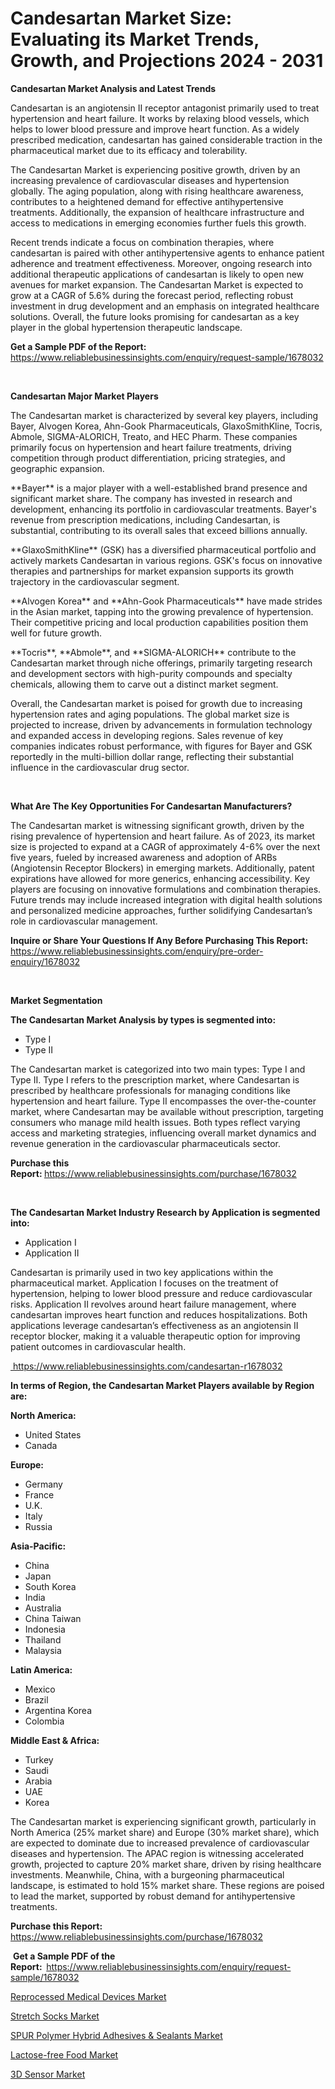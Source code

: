 <p><h1>Candesartan Market Size: Evaluating its Market Trends, Growth, and Projections 2024 - 2031</h1></p><p><strong>Candesartan Market Analysis and Latest Trends</strong></p>
<p><p>Candesartan is an angiotensin II receptor antagonist primarily used to treat hypertension and heart failure. It works by relaxing blood vessels, which helps to lower blood pressure and improve heart function. As a widely prescribed medication, candesartan has gained considerable traction in the pharmaceutical market due to its efficacy and tolerability.</p><p>The Candesartan Market is experiencing positive growth, driven by an increasing prevalence of cardiovascular diseases and hypertension globally. The aging population, along with rising healthcare awareness, contributes to a heightened demand for effective antihypertensive treatments. Additionally, the expansion of healthcare infrastructure and access to medications in emerging economies further fuels this growth.</p><p>Recent trends indicate a focus on combination therapies, where candesartan is paired with other antihypertensive agents to enhance patient adherence and treatment effectiveness. Moreover, ongoing research into additional therapeutic applications of candesartan is likely to open new avenues for market expansion. The Candesartan Market is expected to grow at a CAGR of 5.6% during the forecast period, reflecting robust investment in drug development and an emphasis on integrated healthcare solutions. Overall, the future looks promising for candesartan as a key player in the global hypertension therapeutic landscape.</p></p>
<p><strong>Get a Sample PDF of the Report:&nbsp;</strong> <a href="https://www.reliablebusinessinsights.com/enquiry/request-sample/1678032?utm_campaign=1476&utm_medium=2&utm_source=Github&utm_content=ia&utm_term=14102024&utm_id=candesartan">https://www.reliablebusinessinsights.com/enquiry/request-sample/1678032</a></p>
<p>&nbsp;</p>
<p><strong>Candesartan Major Market Players</strong></p>
<p><p>The Candesartan market is characterized by several key players, including Bayer, Alvogen Korea, Ahn-Gook Pharmaceuticals, GlaxoSmithKline, Tocris, Abmole, SIGMA-ALORICH, Treato, and HEC Pharm. These companies primarily focus on hypertension and heart failure treatments, driving competition through product differentiation, pricing strategies, and geographic expansion.</p><p>**Bayer** is a major player with a well-established brand presence and significant market share. The company has invested in research and development, enhancing its portfolio in cardiovascular treatments. Bayer's revenue from prescription medications, including Candesartan, is substantial, contributing to its overall sales that exceed billions annually. </p><p>**GlaxoSmithKline** (GSK) has a diversified pharmaceutical portfolio and actively markets Candesartan in various regions. GSK's focus on innovative therapies and partnerships for market expansion supports its growth trajectory in the cardiovascular segment.</p><p>**Alvogen Korea** and **Ahn-Gook Pharmaceuticals** have made strides in the Asian market, tapping into the growing prevalence of hypertension. Their competitive pricing and local production capabilities position them well for future growth. </p><p>**Tocris**, **Abmole**, and **SIGMA-ALORICH** contribute to the Candesartan market through niche offerings, primarily targeting research and development sectors with high-purity compounds and specialty chemicals, allowing them to carve out a distinct market segment.</p><p>Overall, the Candesartan market is poised for growth due to increasing hypertension rates and aging populations. The global market size is projected to increase, driven by advancements in formulation technology and expanded access in developing regions. Sales revenue of key companies indicates robust performance, with figures for Bayer and GSK reportedly in the multi-billion dollar range, reflecting their substantial influence in the cardiovascular drug sector.</p></p>
<p>&nbsp;</p>
<p><strong>What Are The Key Opportunities For Candesartan Manufacturers?</strong></p>
<p><p>The Candesartan market is witnessing significant growth, driven by the rising prevalence of hypertension and heart failure. As of 2023, its market size is projected to expand at a CAGR of approximately 4-6% over the next five years, fueled by increased awareness and adoption of ARBs (Angiotensin Receptor Blockers) in emerging markets. Additionally, patent expirations have allowed for more generics, enhancing accessibility. Key players are focusing on innovative formulations and combination therapies. Future trends may include increased integration with digital health solutions and personalized medicine approaches, further solidifying Candesartan’s role in cardiovascular management.</p></p>
<p><strong>Inquire or Share Your Questions If Any Before Purchasing This Report:</strong> <a href="https://www.reliablebusinessinsights.com/enquiry/pre-order-enquiry/1678032?utm_campaign=1476&utm_medium=2&utm_source=Github&utm_content=ia&utm_term=14102024&utm_id=candesartan">https://www.reliablebusinessinsights.com/enquiry/pre-order-enquiry/1678032</a></p>
<p>&nbsp;</p>
<p><strong>Market Segmentation</strong></p>
<p><strong>The Candesartan Market Analysis by types is segmented into:</strong></p>
<p><ul><li>Type I</li><li>Type II</li></ul></p>
<p><p>The Candesartan market is categorized into two main types: Type I and Type II. Type I refers to the prescription market, where Candesartan is prescribed by healthcare professionals for managing conditions like hypertension and heart failure. Type II encompasses the over-the-counter market, where Candesartan may be available without prescription, targeting consumers who manage mild health issues. Both types reflect varying access and marketing strategies, influencing overall market dynamics and revenue generation in the cardiovascular pharmaceuticals sector.</p></p>
<p><strong>Purchase this Report:&nbsp;</strong><a href="https://www.reliablebusinessinsights.com/purchase/1678032?utm_campaign=1476&utm_medium=2&utm_source=Github&utm_content=ia&utm_term=14102024&utm_id=candesartan">https://www.reliablebusinessinsights.com/purchase/1678032</a></p>
<p>&nbsp;</p>
<p><strong>The Candesartan Market Industry Research by Application is segmented into:</strong></p>
<p><ul><li>Application I</li><li>Application II</li></ul></p>
<p><p>Candesartan is primarily used in two key applications within the pharmaceutical market. Application I focuses on the treatment of hypertension, helping to lower blood pressure and reduce cardiovascular risks. Application II revolves around heart failure management, where candesartan improves heart function and reduces hospitalizations. Both applications leverage candesartan’s effectiveness as an angiotensin II receptor blocker, making it a valuable therapeutic option for improving patient outcomes in cardiovascular health.</p></p>
<p><a href="https://www.reliablebusinessinsights.com/candesartan-r1678032?utm_campaign=1476&utm_medium=2&utm_source=Github&utm_content=ia&utm_term=14102024&utm_id=candesartan">&nbsp;https://www.reliablebusinessinsights.com/candesartan-r1678032</a></p>
<p><strong>In terms of Region, the Candesartan Market Players available by Region are:</strong></p>
<p>
    <p> <strong> North America: </strong>
        <ul>
            <li>United States</li>
            <li>Canada</li>
        </ul>
        </p> 
    <p> <strong> Europe: </strong>
        <ul>
            <li>Germany</li>
            <li>France</li>
            <li>U.K.</li>
            <li>Italy</li>
            <li>Russia</li>
        </ul>
        </p> 
    <p> <strong> Asia-Pacific: </strong>
        <ul>
            <li>China</li>
            <li>Japan</li>
            <li>South Korea</li>
            <li>India</li>
            <li>Australia</li>
            <li>China Taiwan</li>
            <li>Indonesia</li>
            <li>Thailand</li>
            <li>Malaysia</li>
        </ul>
        </p> 
    <p> <strong> Latin America: </strong>
        <ul>
            <li>Mexico</li>
            <li>Brazil</li>
            <li>Argentina Korea</li>
            <li>Colombia</li>
        </ul>
        </p> 
    <p> <strong> Middle East & Africa: </strong>
        <ul>
            <li>Turkey</li>
            <li>Saudi</li>
            <li>Arabia</li>
            <li>UAE</li>
            <li>Korea</li>
        </ul>
    </p>
    </p>
<p><p>The Candesartan market is experiencing significant growth, particularly in North America (25% market share) and Europe (30% market share), which are expected to dominate due to increased prevalence of cardiovascular diseases and hypertension. The APAC region is witnessing accelerated growth, projected to capture 20% market share, driven by rising healthcare investments. Meanwhile, China, with a burgeoning pharmaceutical landscape, is estimated to hold 15% market share. These regions are poised to lead the market, supported by robust demand for antihypertensive treatments.</p></p>
<p><strong>Purchase this Report: </strong><a href="https://www.reliablebusinessinsights.com/purchase/1678032?utm_campaign=1476&utm_medium=2&utm_source=Github&utm_content=ia&utm_term=14102024&utm_id=candesartan">https://www.reliablebusinessinsights.com/purchase/1678032</a></p>
<p>&nbsp;<strong>Get a Sample PDF of the Report:&nbsp;&nbsp;</strong><a href="https://www.reliablebusinessinsights.com/enquiry/request-sample/1678032?utm_campaign=1476&utm_medium=2&utm_source=Github&utm_content=ia&utm_term=14102024&utm_id=candesartan">https://www.reliablebusinessinsights.com/enquiry/request-sample/1678032</a></p>
<p><strong></strong></p>
<p><p><a href="https://www.linkedin.com/pulse/reprocessed-medical-devices-market-global-regional-analysis-qduke?utm_campaign=1476&utm_medium=2&utm_source=Github&utm_content=ia&utm_term=14102024&utm_id=candesartan">Reprocessed Medical Devices Market</a></p><p><a href="https://www.linkedin.com/pulse/exploring-stretch-socks-market-dynamics-global-trends-future-womme?utm_campaign=1476&utm_medium=2&utm_source=Github&utm_content=ia&utm_term=14102024&utm_id=candesartan">Stretch Socks Market</a></p><p><a href="https://www.linkedin.com/pulse/spur-polymer-hybrid-adhesives-sealants-market-global-insights-ickse?utm_campaign=1476&utm_medium=2&utm_source=Github&utm_content=ia&utm_term=14102024&utm_id=candesartan">SPUR Polymer Hybrid Adhesives & Sealants Market</a></p><p><a href="https://www.linkedin.com/pulse/unveiling-market-trends-global-lactose-free-food-growth-regional-tjpbe?utm_campaign=1476&utm_medium=2&utm_source=Github&utm_content=ia&utm_term=14102024&utm_id=candesartan">Lactose-free Food Market</a></p><p><a href="https://www.linkedin.com/pulse/exploring-3d-sensor-market-dynamics-global-trends-future-growth-g5yle?utm_campaign=1476&utm_medium=2&utm_source=Github&utm_content=ia&utm_term=14102024&utm_id=candesartan">3D Sensor Market</a></p></p>